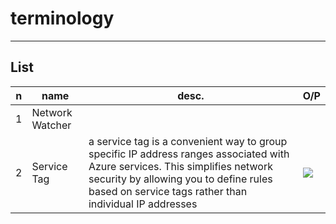 # terminology

---

## List
|n|name|desc.|O/P|
|-|----|-----|---|
|1|Network Watcher|
|2|Service Tag|a service tag is a convenient way to group specific IP address ranges associated with Azure services. This simplifies network security by allowing you to define rules based on service tags rather than individual IP addresses|<img src="https://i.imgur.com/ulkJfEj.png">|
